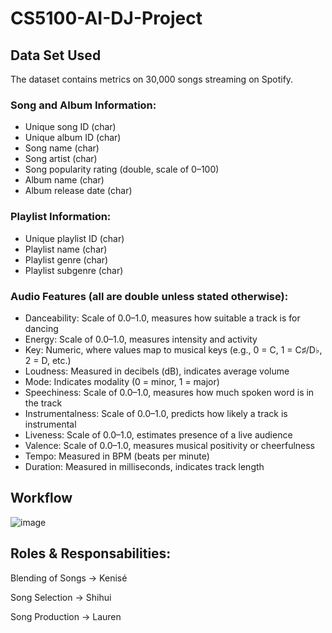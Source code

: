 # CS5100-AI-DJ-Project
## Data Set Used
The dataset contains metrics on 30,000 songs streaming on Spotify.

### Song and Album Information:
- Unique song ID (char)
- Unique album ID (char)
- Song name (char)
- Song artist (char)
- Song popularity rating (double, scale of 0–100)
- Album name (char)
- Album release date (char)
  
### Playlist Information:
- Unique playlist ID (char)
- Playlist name (char)
- Playlist genre (char)
- Playlist subgenre (char)

### Audio Features (all are double unless stated otherwise):
- Danceability: Scale of 0.0–1.0, measures how suitable a track is for dancing
- Energy: Scale of 0.0–1.0, measures intensity and activity
- Key: Numeric, where values map to musical keys (e.g., 0 = C, 1 = C♯/D♭, 2 = D, etc.)
- Loudness: Measured in decibels (dB), indicates average volume
- Mode: Indicates modality (0 = minor, 1 = major)
- Speechiness: Scale of 0.0–1.0, measures how much spoken word is in the track
- Instrumentalness: Scale of 0.0–1.0, predicts how likely a track is instrumental
- Liveness: Scale of 0.0–1.0, estimates presence of a live audience
- Valence: Scale of 0.0–1.0, measures musical positivity or cheerfulness
- Tempo: Measured in BPM (beats per minute)
- Duration: Measured in milliseconds, indicates track length


## Workflow
![image](https://github.com/user-attachments/assets/37907059-94ad-4211-90d3-bf1ff607af31)


## Roles & Responsabilities:
Blending of Songs -> Kenisé 

Song Selection -> Shihui 

Song Production -> Lauren 
